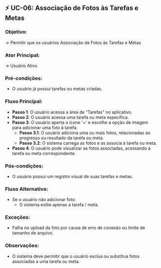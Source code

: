## ⚡ **UC-06**: Associação de Fotos às Tarefas e Metas
### Objetivo: 
→ Permitir que os usuários Associação de Fotos às Tarefas e Metas

### Ator Principal:
→ Usuário Ativo

### Pré-condições:
- O usuário já possui tarefas ou metas criadas.

### Fluxo Principal:
- **Passo 1**: O usuário acessa a área de “Tarefas” no aplicativo.
- **Passo 2**: O usuário acessa uma tarefa ou meta específica.
- **Passo 3**: O usuário aperta o ícone '+' e escolhe a opção de imagem para adicionar uma foto à tarefa.
    - **Passo 3.1**: O usuário adiciona uma ou mais fotos, relacionadas ao progresso ou resultado da tarefa ou meta.
    - **Passo 3.2**: O sistema carrega as fotos e as associa à tarefa ou meta.
- **Passo 4**: O usuário pode visualizar as fotos associadas, acessando a tarefa ou meta correspondente.

### Pós-condições:
- O usuário possui um registro visual de suas tarefas e metas.

### Fluxo Alternativo:
- Se o usuário não adicionar foto:
    - O sistema exibe apenas a tarefa / meta.

### Exceções:
- Falha no upload da foto por causa de erro de conexão ou limite de tamanho de arquivo.

### Observações:
- O sistema deve permitir que o usuário exclua ou substitua fotos associadas a uma tarefa ou meta.
